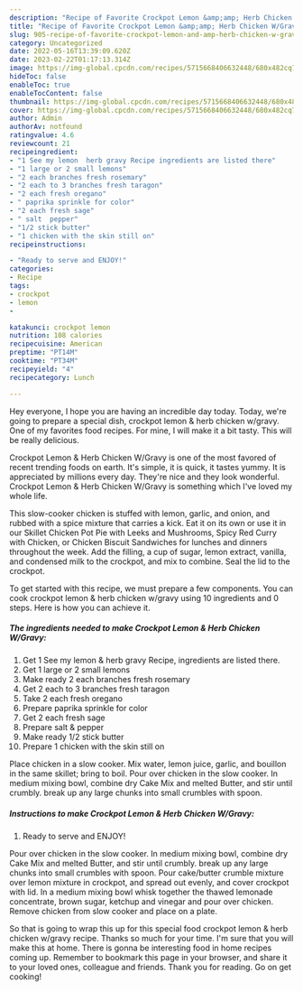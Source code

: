 ```yaml
---
description: "Recipe of Favorite Crockpot Lemon &amp;amp; Herb Chicken W/Gravy"
title: "Recipe of Favorite Crockpot Lemon &amp;amp; Herb Chicken W/Gravy"
slug: 905-recipe-of-favorite-crockpot-lemon-and-amp-herb-chicken-w-gravy
category: Uncategorized
date: 2022-05-16T13:39:09.620Z
date: 2023-02-22T01:17:13.314Z
image: https://img-global.cpcdn.com/recipes/5715668406632448/680x482cq70/crockpot-lemon-herb-chicken-wgravy-recipe-main-photo.jpg
hideToc: false
enableToc: true
enableTocContent: false
thumbnail: https://img-global.cpcdn.com/recipes/5715668406632448/680x482cq70/crockpot-lemon-herb-chicken-wgravy-recipe-main-photo.jpg
cover: https://img-global.cpcdn.com/recipes/5715668406632448/680x482cq70/crockpot-lemon-herb-chicken-wgravy-recipe-main-photo.jpg
author: Admin
authorAv: notfound
ratingvalue: 4.6
reviewcount: 21
recipeingredient:
- "1 See my lemon  herb gravy Recipe ingredients are listed there"
- "1 large or 2 small lemons"
- "2 each branches fresh rosemary"
- "2 each to 3 branches fresh taragon"
- "2 each fresh oregano"
- " paprika sprinkle for color"
- "2 each fresh sage"
- " salt  pepper"
- "1/2 stick butter"
- "1 chicken with the skin still on"
recipeinstructions:

- "Ready to serve and ENJOY!"
categories:
- Recipe
tags:
- crockpot
- lemon
- 

katakunci: crockpot lemon  
nutrition: 108 calories
recipecuisine: American
preptime: "PT14M"
cooktime: "PT34M"
recipeyield: "4"
recipecategory: Lunch

---
```



Hey everyone, I hope you are having an incredible day today. Today, we're going to prepare a special dish, crockpot lemon &amp; herb chicken w/gravy. One of my favorites food recipes. For mine, I will make it a bit tasty. This will be really delicious.

Crockpot Lemon &amp; Herb Chicken W/Gravy is one of the most favored of recent trending foods on earth. It's simple, it is quick, it tastes yummy. It is appreciated by millions every day. They're nice and they look wonderful. Crockpot Lemon &amp; Herb Chicken W/Gravy is something which I've loved my whole life.

This slow-cooker chicken is stuffed with lemon, garlic, and onion, and rubbed with a spice mixture that carries a kick. Eat it on its own or use it in our Skillet Chicken Pot Pie with Leeks and Mushrooms, Spicy Red Curry with Chicken, or Chicken Biscuit Sandwiches for lunches and dinners throughout the week. Add the filling, a cup of sugar, lemon extract, vanilla, and condensed milk to the crockpot, and mix to combine. Seal the lid to the crockpot.


To get started with this recipe, we must prepare a few components. You can cook crockpot lemon &amp; herb chicken w/gravy using 10 ingredients and 0 steps. Here is how you can achieve it.

<!--inarticleads1-->

##### The ingredients needed to make Crockpot Lemon &amp; Herb Chicken W/Gravy:

1. Get 1 See my lemon &amp; herb gravy Recipe, ingredients are listed there.
1. Get 1 large or 2 small lemons
1. Make ready 2 each branches fresh rosemary
1. Get 2 each to 3 branches fresh taragon
1. Take 2 each fresh oregano
1. Prepare  paprika sprinkle for color
1. Get 2 each fresh sage
1. Prepare  salt &amp; pepper
1. Make ready 1/2 stick butter
1. Prepare 1 chicken with the skin still on


Place chicken in a slow cooker. Mix water, lemon juice, garlic, and bouillon in the same skillet; bring to boil. Pour over chicken in the slow cooker. In medium mixing bowl, combine dry Cake Mix and melted Butter, and stir until crumbly. break up any large chunks into small crumbles with spoon. 

<!--inarticleads2-->

##### Instructions to make Crockpot Lemon &amp; Herb Chicken W/Gravy:


1. Ready to serve and ENJOY!

Pour over chicken in the slow cooker. In medium mixing bowl, combine dry Cake Mix and melted Butter, and stir until crumbly. break up any large chunks into small crumbles with spoon. Pour cake/butter crumble mixture over lemon mixture in crockpot, and spread out evenly, and cover crockpot with lid. In a medium mixing bowl whisk together the thawed lemonade concentrate, brown sugar, ketchup and vinegar and pour over chicken. Remove chicken from slow cooker and place on a plate. 

So that is going to wrap this up for this special food crockpot lemon &amp; herb chicken w/gravy recipe. Thanks so much for your time. I'm sure that you will make this at home. There is gonna be interesting food in home recipes coming up. Remember to bookmark this page in your browser, and share it to your loved ones, colleague and friends. Thank you for reading. Go on get cooking!
